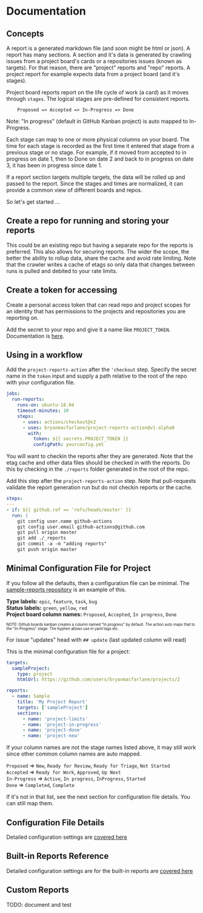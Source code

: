# Documentation

## Concepts

A report is a generated markdown file (and soon might be html or json). A report has many sections. A section and it's data is generated by crawling issues from a project board's cards or a repositories issues (known as targets). For that reason, there are "project" reports and "repo" reports. A project report for example expects data from a project board (and it's stages).

Project board reports report on the life cycle of work (a card) as it moves through `stages`. The logical stages are pre-defined for consistent reports.

```
    Proposed => Accepted => In-Progress => Done
```

Note: "In progress" (default in GitHub Kanban project) is auto mapped to In-Progress.

Each stage can map to one or more physical columns on your board. The time for each stage is recorded as the first time it entered that stage from a previous stage or no stage. For example, if it moved from accepted to in progress on date 1, then to Done on date 2 and back to in progress on date 3, it has been in progress since date 1.

If a report section targets multiple targets, the data will be rolled up and passed to the report. Since the stages and times are normalized, it can provide a common view of different boards and repos.

So let's get started ...

## Create a repo for running and storing your reports

This could be an existing repo but having a separate repo for the reports is preferred. This also allows for securing reports. The wider the scope, the better the ability to rollup data, share the cache and avoid rate limiting. Note that the crawler writes a cache of etags so only data that changes between runs is pulled and debited to your rate limits.

## Create a token for accessing

Create a personal access token that can read repo and project scopes for an identity that has permissions to the projects and repositories you are reporting on.

Add the secret to your repo and give it a name like `PROJECT_TOKEN`. Documentation is [here](https://docs.github.com/en/actions/configuring-and-managing-workflows/creating-and-storing-encrypted-secrets).

## Using in a workflow

Add the `project-reports-action` after the `'checkout` step. Specify the secret name in the `token` input and supply a path relative to the root of the repo with your configuration file.

```yaml
jobs:
  run-reports:
    runs-on: ubuntu-18.04
    timeout-minutes: 10
    steps:
      - uses: actions/checkout@v2
      - uses: bryanmacfarlane/project-reports-action@v1-alpha8
        with:
          token: ${{ secrets.PROJECT_TOKEN }}
          configPath: yourconfig.yml
```

You will want to checkin the reports after they are generated. Note that the etag cache and other data files should be checked in with the reports. Do this by checking in the `./reports` folder generated in the root of the repo.

Add this step after the `project-reports-action` step. Note that pull-requests validate the report generation run but do not checkin reports or the cache.

```yaml
steps:
---
- if: ${{ github.ref == 'refs/heads/master' }}
  run: |
    git config user.name github-actions
    git config user.email github-actions@github.com     
    git pull origin master          
    git add ./_reports
    git commit -a -m "adding reports"
    git push origin master
```

## Minimal Configuration File for Project

If you follow all the defaults, then a configuration file can be minimal. The [sample-reports repository](https://github.com/bryanmacfarlane/sample-reports) is an example of this.

**Type labels:** `epic`, `feature`, `task`, `bug`  
**Status labels:** `green`, `yellow`, `red`  
**Project board column names:** `Proposed`, `Accepted`, `In progress`, `Done`

<sup><sub>NOTE: Github boards kanban creates a column named "In progress" by default. The action auto maps that to the "In-Progress" stage. The hyphen allows use in yaml tags etc.</sub></sup>

For issue "updates" head with `## update` (last updated column will read)

This is the minimal configuration file for a project:

```yaml
targets:
  sampleProject:
    type: project
    htmlUrl: https://github.com/users/bryanmacfarlane/projects/2

reports:
  - name: Sample
    title: 'My Project Report'
    targets: ['sampleProject']
    sections:
      - name: 'project-limits'
      - name: 'project-in-progress'
      - name: 'project-done'
      - name: 'project-new'
```

If your column names are not the stage names listed above, it may still work since other common column names are auto mapped.

`Proposed` => `New`, `Ready for Review`, `Ready for Triage`, `Not Started`  
`Accepted` => `Ready for Work`, `Approved`, `Up Next`  
`In-Progress` => `Active`, `In progress`, `InProgress`, `Started`  
`Done` => `Completed`, `Complete`

If it's not in that list, see the next section for configuration file details. You can still map them.

## Configuration File Details

Detailed configuration settings are [covered here](./configuration.md)

## Built-in Reports Reference

Detailed configuration settings are for the built-in reports are [covered here](./reference.md)

## Custom Reports

TODO: document and test
